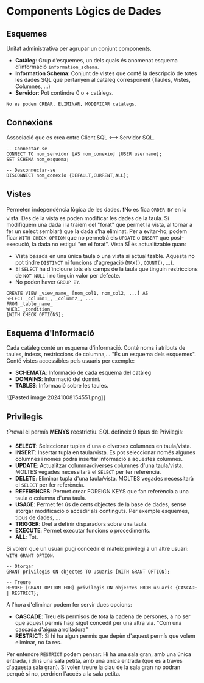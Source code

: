 
# Components Lògics de Dades
## Esquemes
Unitat administrativa per agrupar un conjunt components.
- **Catàleg**: Grup d’esquemes, un dels quals és anomenat esquema d’informació `information_schema`.
- **Information Schema**: Conjunt de vistes que conté la descripció de totes les dades SQL que pertanyen al catàleg corresponent (Taules, Vistes, Columnes, ...)
- **Servidor**: Pot contindre 0 o + catàlegs.

```ad-info
No es poden CREAR, ELIMINAR, MODIFICAR catàlegs.
```

## Connexions
Associació que es crea entre Client SQL <--> Servidor SQL.
```PostgreSQL
-- Connectar-se
CONNECT TO nom_servidor [AS nom_conexio] [USER username];
SET SCHEMA nom_esquema;

-- Desconnectar-se
DISCONNECT nom_conexio {DEFAULT,CURRENT,ALL};
```

## Vistes
Permeten independència lògica de les dades.
❗No es fica ``ORDER BY`` en la vista. 
Des de la vista es poden modificar les dades de la taula. 
Si modifiquem una dada i la traiem del "forat" que permet la vista, al tornar a fer un select semblarà que la dada s'ha eliminat.
Per a evitar-ho, podem ficar `WITH CHECK OPTION` que no permetrà els `UPDATE` o `INSERT` que post-execució, la dada no estigui "en el forat".
Vista SÍ és actualitzable quan:
- Vista basada en una única taula o una vista si actualitzable. Aquesta no pot tindre `DISTINCT` ni funcions d'agregació (`MAX()`, `COUNT()`, ...).
- El `SELECT` ha d'incloure tots els camps de la taula que tinguin restriccions de `NOT NULL` i no tinguin valor per defecte.
- No poden haver `GROUP BY`.

```PostgreSQL
CREATE VIEW _view_name_ [nom_col1, nom_col2, ...] AS  
SELECT _column1_, _column2_, ...  
FROM _table_name_  
WHERE _condition_
[WITH CHECK OPTIONS];
```

## Esquema d'Informació
Cada catàleg conté un esquema d'informació.
Conté noms i atributs de taules, índexs, restriccions de columna,...
"És un esquema dels esquemes".
Conté vistes accessibles pels usuaris per exemple:
- **SCHEMATA**: Informació  de cada esquema del catàleg
- **DOMAINS**: Informació del domini.
- **TABLES**: Informació sobre les taules.

![[Pasted image 20241008154551.png]]

## Privilegis
❗Preval el permís **MENYS** reestrictiu.
SQL defineix 9 tipus de Privilegis:
- **SELECT**: Seleccionar tuples d'una o diverses columnes en taula/vista.
- **INSERT**: Insertar tupla en taula/vista. Es pot seleccionar només algunes columnes i només podrà insertar informació a aquestes columnes.
- **UPDATE**: Actualitzar columna/diverses columnes d'una taula/vista. MOLTES vegades necessitarà el ``SELECT`` per fer referència.
- **DELETE**: Eliminar tupla d'una taula/vista. MOLTES vegades necessitarà el ``SELECT`` per fer referència.
- **REFERENCES**: Permet crear FOREIGN KEYS que fan referència a una taula o columna d'una taula.
- **USAGE**: Permet fer ús de certs objectes de la base de dades, sense atorgar modificació o accedir als continguts. Per exemple esquemes, tipus de dades, ...
- **TRIGGER**: Dret a definir disparadors sobre una taula.
- **EXECUTE**: Permet executar funcions o procediments.
- **ALL**: Tot.

Si volem que un usuari pugi concedir el mateix privilegi a un altre usuari: `WITH GRANT OPTION`.

```PostgreSQL
-- Otorgar
GRANT privilegis ON objectes TO usuaris [WITH GRANT OPTION];

-- Treure
REVOKE [GRANT OPTION FOR] privilegis ON objectes FROM usuaris {CASCADE | RESTRICT};
```

A l'hora d'eliminar podem fer servir dues opcions:
- **CASCADE**: Treu els permisos de tota la cadena de persones, a no ser que aquest permís hagi sigut concedit per una altra via. "Com una cascada d'aigua arrolladora"
- **RESTRICT**: Si hi ha algun permís que depèn d'aquest permís que volem eliminar, no fa res. 

Per entendre `RESTRICT` podem pensar:
Hi ha una sala gran, amb una única entrada, i dins una sala petita, amb una única entrada (que es a través d'aquesta sala gran). Si volen treure la clau de la sala gran no podran perquè si no, perdrien l'accés a la sala petita.